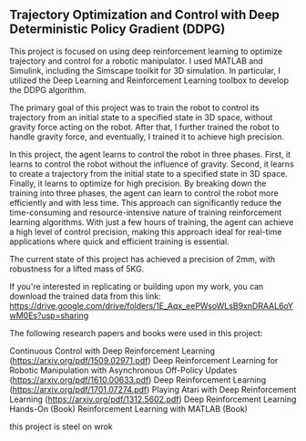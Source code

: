 ## Trajectory Optimization and Control with Deep Deterministic Policy Gradient (DDPG)
This project is focused on using deep reinforcement learning to optimize trajectory and control for a robotic manipulator. I used MATLAB and Simulink, including the Simscape toolkit for 3D simulation. In particular, I utilized the Deep Learning and Reinforcement Learning toolbox to develop the DDPG algorithm.

The primary goal of this project was to train the robot to control its trajectory from an initial state to a specified state in 3D space, without gravity force acting on the robot. After that, I further trained the robot to handle gravity force, and eventually, I trained it to achieve high precision.

In this project, the agent learns to control the robot in three phases. First, it learns to control the robot without the influence of gravity. Second, it learns to create a trajectory from the initial state to a specified state in 3D space. Finally, it learns to optimize for high precision.
By breaking down the training into three phases, the agent can learn to control the robot more efficiently and with less time. This approach can significantly reduce the time-consuming and resource-intensive nature of training reinforcement learning algorithms. With just a few hours of training, the agent can achieve a high level of control precision, making this approach ideal for real-time applications where quick and efficient training is essential.

The current state of this project has achieved a precision of 2mm, with robustness for a lifted mass of 5KG.

If you're interested in replicating or building upon my work, you can download the trained data from this link: https://drive.google.com/drive/folders/1E_Aqx_eePWsoWLsB9xnDRAAL6oYwM0Es?usp=sharing

The following research papers and books were used in this project:

Continuous Control with Deep Reinforcement Learning (https://arxiv.org/pdf/1509.02971.pdf)
Deep Reinforcement Learning for Robotic Manipulation with Asynchronous Off-Policy Updates (https://arxiv.org/pdf/1610.00633.pdf)
Deep Reinforcement Learning (https://arxiv.org/pdf/1701.07274.pdf)
Playing Atari with Deep Reinforcement Learning (https://arxiv.org/pdf/1312.5602.pdf)
Deep Reinforcement Learning Hands-On (Book)
Reinforcement Learning with MATLAB (Book)

this project is steel on wrok
